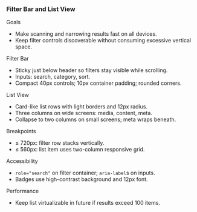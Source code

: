 ### Filter Bar and List View

Goals
- Make scanning and narrowing results fast on all devices.
- Keep filter controls discoverable without consuming excessive vertical space.

Filter Bar
- Sticky just below header so filters stay visible while scrolling.
- Inputs: search, category, sort.
- Compact 40px controls; 10px container padding; rounded corners.

List View
- Card-like list rows with light borders and 12px radius.
- Three columns on wide screens: media, content, meta.
- Collapse to two columns on small screens; meta wraps beneath.

Breakpoints
- ≤ 720px: filter row stacks vertically.
- ≤ 560px: list item uses two-column responsive grid.

Accessibility
- `role="search"` on filter container; `aria-label`s on inputs.
- Badges use high-contrast background and 12px font.

Performance
- Keep list virtualizable in future if results exceed 100 items.


